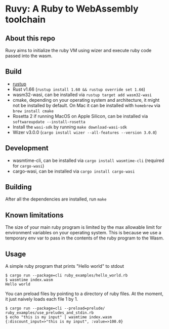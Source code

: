 # Ruvy: A Ruby to WebAssembly toolchain

## About this repo

Ruvy aims to initialize the ruby VM using wizer and execute ruby code passed into the wasm.

## Build

- [rustup](https://rustup.rs/)
- Rust v1.66 (`rustup install 1.60 && rustup override set 1.66`)
- wasm32-wasi, can be installed via `rustup target add wasm32-wasi`
- cmake, depending on your operating system and architecture, it might not be
  installed by default. On Mac it can be installed with `homebrew` via `brew
install cmake`
- Rosetta 2 if running MacOS on Apple Silicon, can be installed via
  `softwareupdate --install-rosetta`
- Install the `wasi-sdk` by running `make download-wasi-sdk`
- Wizer v3.0.0 (`cargo install wizer --all-features --version 3.0.0`)

## Development

- wasmtime-cli, can be installed via `cargo install wasmtime-cli` (required for
  `cargo-wasi`)
- cargo-wasi, can be installed via `cargo install cargo-wasi`

## Building

After all the dependencies are installed, run `make`

## Known limitations

The size of your main ruby program is limited by the max allowable limit for environment variables on your operating system. This is because we use a temporary env var to pass in the contents of the ruby program to the Wasm.

## Usage

A simple ruby program that prints "Hello world" to stdout

```
$ cargo run --package=cli ruby_examples/hello_world.rb
$ wasmtime index.wasm
Hello world
```

You can preload files by pointing to a directory of ruby files. At the moment, it just naively loads each file 1 by 1.

```
$ cargo run --package=cli --preload=prelude/ ruby_examples/use_preludes_and_stdin.rb
$ echo "this is my input" | wasmtime index.wasm
{:discount_input=>"this is my input", :value=>100.0}
```
